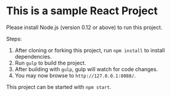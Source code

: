 This is a sample React Project
====================================================================
Please install Node.js (version 0.12 or above) to run this project.

Steps:
1. After cloning or forking this project, run `npm install` to install dependencies.
2. Run `gulp` to build the project.
3. After building with `gulp`, gulp will watch for code changes.
4. You may now browse to `http://127.0.0.1:8088/`.

This project can be started with `npm start`.
